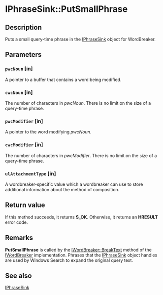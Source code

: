# IPhraseSink::PutSmallPhrase

## Description

Puts a small query-time phrase in the [IPhraseSink](https://learn.microsoft.com/windows/desktop/api/indexsrv/nn-indexsrv-iphrasesink) object for WordBreaker.

## Parameters

### `pwcNoun` [in]

A pointer to a buffer that contains a word being modified.

### `cwcNoun` [in]

The number of characters in *pwcNoun*. There is no limit on the size of a query-time phrase.

### `pwcModifier` [in]

A pointer to the word modifying *pwcNoun*.

### `cwcModifier` [in]

The number of characters in *pwcModifier*. There is no limit on the size of a query-time phrase.

### `ulAttachmentType` [in]

A wordbreaker-specific value which a
wordbreaker can use to store additional information about the method of composition.

## Return value

If this method succeeds, it returns **S_OK**. Otherwise, it returns an **HRESULT** error code.

## Remarks

**PutSmallPhrase** is called by the [IWordBreaker::BreakText](https://learn.microsoft.com/windows/desktop/api/indexsrv/nf-indexsrv-iwordbreaker-breaktext) method of the [IWordBreaker](https://learn.microsoft.com/windows/desktop/api/indexsrv/nn-indexsrv-iwordbreaker) implementation. Phrases that the [IPhraseSink](https://learn.microsoft.com/windows/desktop/api/indexsrv/nn-indexsrv-iphrasesink) object handles are used by Windows Search to expand the original query text.

## See also

[IPhraseSink](https://learn.microsoft.com/windows/desktop/api/indexsrv/nn-indexsrv-iphrasesink)